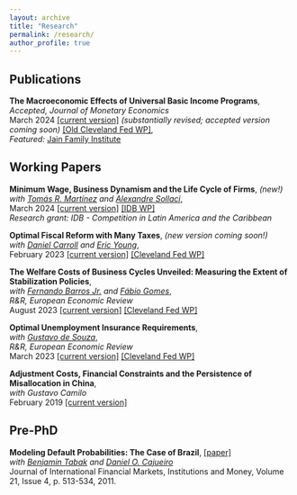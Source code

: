 ```yaml
---
layout: archive
title: "Research"
permalink: /research/
author_profile: true
---
```


## Publications

**The Macroeconomic Effects of Universal Basic Income Programs**,      
*Accepted, Journal of Monetary Economics*      
March 2024 [[current version]](https://avdluduvice.github.io/files/Luduvice_UBI_Revised_Mar24.pdf) *(substantially revised; accepted version coming soon)* [[Old Cleveland Fed WP]](https://doi.org/10.26509/frbc-wp-202121),   
*Featured:* [Jain Family Institute](https://www.jainfamilyinstitute.org/projects/parts/a-critical-review-of-macroeconomic-models-for-guaranteed-income-and-the-child-tax-credit/) 


## Working Papers

**Minimum Wage, Business Dynamism and the Life Cycle of Firms**, *(new!)*    
*with [Tomás R. Martínez](https://tomasrm.github.io/) and [Alexandre Sollaci](https://sites.google.com/view/alexandresollaci/home)*,   
March 2024 [[current version]](https://avdluduvice.github.io/files/LMS_MinimumWage_Mar24.pdf) [[IDB WP]](http://dx.doi.org/10.18235/0012849)  
*Research grant: IDB - Competition in Latin America and the Caribbean*   

**Optimal Fiscal Reform with Many Taxes**, *(new version coming soon!)*     
*with [Daniel Carroll](https://sites.google.com/site/dcarrolleconomics/home) and [Eric Young](https://sites.google.com/view/ericyoung/home)*,    
February 2023 [[current version]](https://avdluduvice.github.io/files/Carroll_etal_OptFiscalReform_Feb23.pdf) [[Cleveland Fed WP]](https://doi.org/10.26509/frbc-wp-202307)   

**The Welfare Costs of Business Cycles Unveiled: Measuring the Extent of Stabilization Policies**,           
*with [Fernando Barros Jr.](https://sites.google.com/view/fernandobarros/home?authuser=0) and [Fábio Gomes](https://sites.google.com/site/fabiogomesecon/)*,   
*R&R, European Economic Review*  
August 2023 [[current version]](https://avdluduvice.github.io/files/Barros_etal_CEF_Aug23.pdf) [[Cleveland Fed WP]](https://doi.org/10.26509/frbc-wp-202114r2)   

**Optimal Unemployment Insurance Requirements**,      
*with [Gustavo de Souza](https://www.gustavodesouza.net/home)*,   
*R&R, European Economic Review*   
March 2023 [[current version]](https://avdluduvice.github.io/files/deSouza_Luduvice_OptimalUIR_March23.pdf) [[Cleveland Fed WP]](https://doi.org/10.26509/frbc-wp-202210r) 

**Adjustment Costs, Financial Constraints and the Persistence of Misallocation in China**,    
*with Gustavo Camilo*   
February 2019 [[current version]](https://avdluduvice.github.io/files/misallocation_Camilo_and_Luduvice_2018.pdf)   


## Pre-PhD

**Modeling Default Probabilities: The Case of Brazil**, [[paper]](https://www.sciencedirect.com/science/article/abs/pii/S1042443111000084?via%3Dihub)   
*with [Benjamin Tabak](https://scholar.google.com/citations?user=OHSmd3AAAAAJ&hl=en) and [Daniel O. Cajueiro](https://sites.google.com/site/danielocajueiro/home)*    
Journal of International Financial Markets, Institutions and Money, Volume 21, Issue 4, p. 513-534, 2011.   
